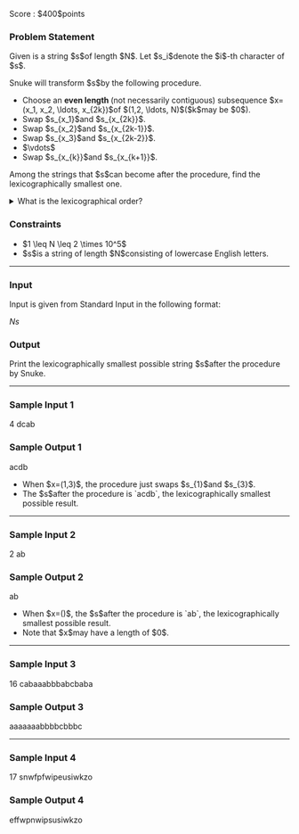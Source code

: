 
<div>

<span>

<span>

<p>
Score : $400$points
</p>

<div>

<section>

### **Problem Statement**

<p>
Given is a string $s$of length $N$.
Let $s_i$denote the $i$-th character of $s$.
</p>

<p>
Snuke will transform $s$by the following procedure.
</p>

<ul>

<li>
Choose an 
<strong>
even length
</strong>
(not necessarily contiguous) subsequence $x=(x_1, x_2, \ldots, x_{2k})$of $(1,2, \ldots, N)$($k$may be $0$).
</li>

<li>
Swap $s_{x_1}$and $s_{x_{2k}}$.
</li>

<li>
Swap $s_{x_2}$and $s_{x_{2k-1}}$.
</li>

<li>
Swap $s_{x_3}$and $s_{x_{2k-2}}$.
</li>

<li>
$\vdots$
</li>

<li>
Swap $s_{x_{k}}$and $s_{x_{k+1}}$.
</li>

</ul>

<p>
Among the strings that $s$can become after the procedure, find the lexicographically smallest one.
</p>

<details>

<summary>
What is the lexicographical order?
</summary>

<p>
Simply speaking, the lexicographical order is the order in which words are listed in a dictionary. As a more formal definition, here is the algorithm to determine the lexicographical order between different strings $S$and $T$.

</p>

<p>
Below, let $S_i$denote the $i$-th character of $S$. Also, if $S$is lexicographically smaller than $T$, we will denote that fact as $S \lt T$; if $S$is lexicographically larger than $T$, we will denote that fact as $S \gt T$.
</p>

<ol>

<li>
Let $L$be the smaller of the lengths of $S$and $T$. For each $i=1,2,\dots,L$, we check whether $S_i$and $T_i$are the same. 
</li>

<li>
If there is an $i$such that $S_i \neq T_i$, let $j$be the smallest such $i$. Then, we compare $S_j$and $T_j$. If $S_j$comes earlier than $T_j$in alphabetical order, we determine that $S \lt T$and quit; if $S_j$comes later than $T_j$, we determine that $S \gt T$and quit.
  
</li>

<li>
If there is no $i$such that $S_i \neq T_i$, we compare the lengths of $S$and $T$. If $S$is shorter than $T$, we determine that $S \lt T$and quit; if $S$is longer than $T$, we determine that $S \gt T$and quit. 
</li>

</ol>

</details>

</section>

</div>

<div>

<section>

### **Constraints**

<ul>

<li>
$1 \leq N \leq 2 \times 10^5$
</li>

<li>
$s$is a string of length $N$consisting of lowercase English letters.
</li>

</ul>

</section>

</div>

---

<div>

<div>

<section>

### **Input**

<p>
Input is given from Standard Input in the following format:
</p>

<div>

$N$$s$
</div>

</section>

</div>

<div>

<section>

### **Output**

<p>
Print the lexicographically smallest possible string $s$after the procedure by Snuke.
</p>

</section>

</div>

</div>

---

<div>

<section>

### **Sample Input 1**

<div>

4
dcab

</div>

</section>

</div>

<div>

<section>

### **Sample Output 1**

<div>

acdb

</div>

<ul>

<li>
When $x=(1,3)$, the procedure just swaps $s_{1}$and $s_{3}$.
</li>

<li>
The $s$after the procedure is `acdb`, the lexicographically smallest possible result.
</li>

</ul>

</section>

</div>

---

<div>

<section>

### **Sample Input 2**

<div>

2
ab

</div>

</section>

</div>

<div>

<section>

### **Sample Output 2**

<div>

ab

</div>

<ul>

<li>
When $x=()$, the $s$after the procedure is `ab`, the lexicographically smallest possible result.
</li>

<li>
Note that $x$may have a length of $0$.
</li>

</ul>

</section>

</div>

---

<div>

<section>

### **Sample Input 3**

<div>

16
cabaaabbbabcbaba

</div>

</section>

</div>

<div>

<section>

### **Sample Output 3**

<div>

aaaaaaabbbbcbbbc

</div>

</section>

</div>

---

<div>

<section>

### **Sample Input 4**

<div>

17
snwfpfwipeusiwkzo

</div>

</section>

</div>

<div>

<section>

### **Sample Output 4**

<div>

effwpnwipsusiwkzo

</div>

</section>

</div>

</span>

</span>

</div>

